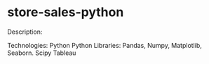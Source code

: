 # store-sales-python

Description:

Technologies:
Python
Python Libraries: Pandas, Numpy, Matplotlib, Seaborn. Scipy
Tableau 

